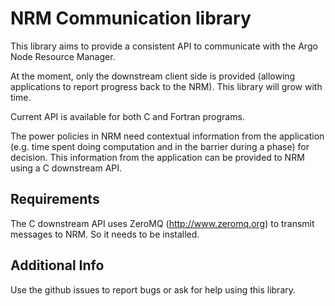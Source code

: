 # NRM Communication library

This library aims to provide a consistent API to communicate with the Argo Node
Resource Manager.

At the moment, only the downstream client side is provided (allowing
applications to report progress back to the NRM). This library will grow with
time.

Current API is available for both C and Fortran programs.

The power policies in NRM need contextual information from the application
(e.g. time spent doing computation and in the barrier during a phase) for
decision. This information from the application can be provided to NRM using
a C downstream API. 

## Requirements

The C downstream API uses ZeroMQ (http://www.zeromq.org) to transmit messages
to NRM. So it needs to be installed.

## Additional Info

Use the github issues to report bugs or ask for help using this library.
